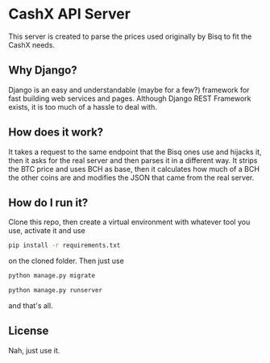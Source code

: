 # CashX API Server
This server is created to parse the prices used originally by Bisq to fit the CashX needs.

## Why Django?
Django is an easy and understandable (maybe for a few?) framework for fast building web services and pages. Although Django REST Framework exists, it is too much of a hassle to deal with.

## How does it work?
It takes a request to the same endpoint that the Bisq ones use and hijacks it, then it asks for the real server and then parses it in a different way.
It strips the BTC price and uses BCH as base, then it calculates how much of a BCH the other coins are and modifies the JSON that came from the real server.

## How do I run it?
Clone this repo, then create a virtual environment with whatever tool you use, activate it and use
```bash
pip install -r requirements.txt
```
on the cloned folder.
Then just use
```bash
python manage.py migrate
```
```bash
python manage.py runserver
```
and that's all.

## License
Nah, just use it.